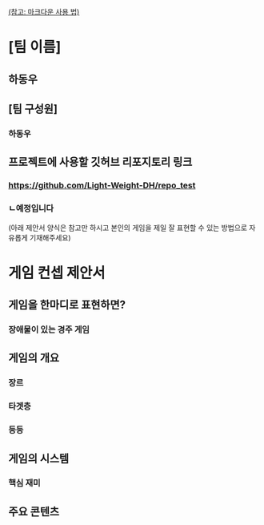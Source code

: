 [(참고: 마크다운 사용 법)](https://gist.github.com/ihoneymon/652be052a0727ad59601)

# [팀 이름]
## 하동우  

## [팀 구성원]
### 하동우 
## 프로젝트에 사용할 깃허브 리포지토리 링크
### https://github.com/Light-Weight-DH/repo_test
### ㄴ예정입니다  

(아래 제안서 양식은 참고만 하시고 본인의 게임을 제일 잘 표현할 수 있는 방법으로 자유롭게 기재해주세요)
# 게임 컨셉 제안서
## 게임을 한마디로 표현하면?
### 장애물이 있는 경주 게임 
## 게임의 개요
### 장르
### 타겟층
### 등등
## 게임의 시스템
### 핵심 재미

## 주요 콘텐츠

